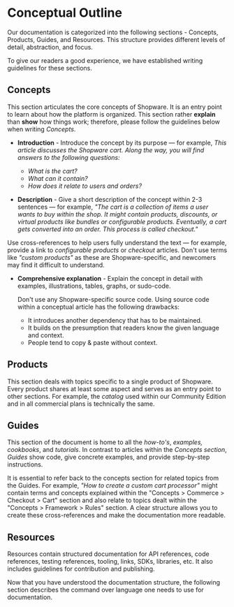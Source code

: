 # Conceptual Outline

Our documentation is categorized into the following sections - Concepts, Products, Guides, and Resources. This structure provides different levels of detail, abstraction, and focus.

To give our readers a good experience, we have established writing guidelines for these sections.

## Concepts

This section articulates the core concepts of Shopware. It is an entry point to learn about how the platform is organized. This section rather **explain** than **show** how things work; therefore, please follow the guidelines below when writing *Concepts*.

* **Introduction** - Introduce the concept by its purpose — for example, *This article discusses the Shopware cart. Along the way, you will find answers to the following questions:*
  * *What is the cart?*
  * *What can it contain?*
  * *How does it relate to users and orders?*

* **Description** - Give a short description of the concept within 2-3 sentences — for example,  *"The cart is a collection of items a user wants to buy within the shop. It might contain products, discounts, or virtual products like bundles or configurable products. Eventually, a cart gets converted into an order. This process is called checkout."*

Use cross-references to help users fully understand the text — for example, provide a link to *configurable products* or *checkout* articles. Don't use terms like *"custom products"* as these are Shopware-specific, and newcomers may find it difficult to understand.

* **Comprehensive explanation** - Explain the concept in detail with examples, illustrations, tables, graphs, or sudo-code.

  Don't use any Shopware-specific source code. Using source code within a conceptual article has the following drawbacks:
  * It introduces another dependency that has to be maintained.
  * It builds on the presumption that readers know the given language and context.
  * People tend to copy & paste without context.

## Products

This section deals with topics specific to a single product of Shopware. Every product shares at least some aspect and serves as an entry point to other sections. For example, the *catalog* used within our Community Edition and in all commercial plans is technically the same.

## Guides

This section of the document is home to all the *how-to's*, *examples, cookbooks*, and *tutorials*. In contrast to articles within the *Concepts section*, *Guides* show code, give concrete examples, and provide step-by-step instructions.

It is essential to refer back to the concepts section for related topics from the Guides. For example, *"How to create a custom cart processor"* might contain terms and concepts explained within the "Concepts &gt; Commerce &gt; Checkout &gt; Cart" section and also relate to topics dealt within the "Concepts &gt; Framework &gt; Rules" section. A clear structure allows you to create these cross-references and make the documentation more readable.

## Resources

Resources contain structured documentation for API references, code references, testing references, tooling, links, SDKs, libraries, etc. It also includes guidelines for contribution and publishing.

Now that you have understood the documentation structure, the following section describes the command over language one needs to use for documentation.
